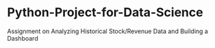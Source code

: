 # Python-Project-for-Data-Science
Assignment on Analyzing Historical Stock/Revenue Data and Building a Dashboard
